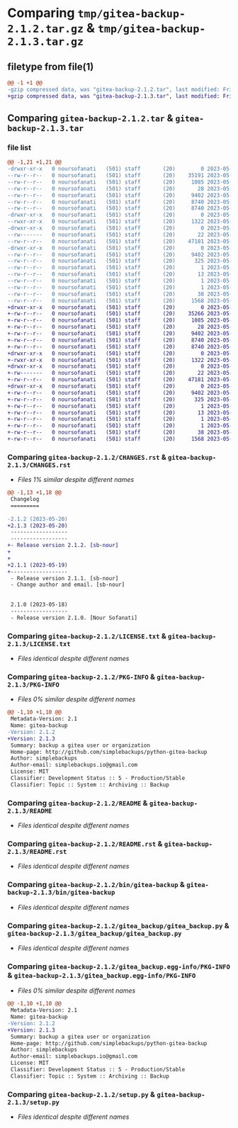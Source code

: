 # Comparing `tmp/gitea-backup-2.1.2.tar.gz` & `tmp/gitea-backup-2.1.3.tar.gz`

## filetype from file(1)

```diff
@@ -1 +1 @@
-gzip compressed data, was "gitea-backup-2.1.2.tar", last modified: Fri May 19 22:03:44 2023, max compression
+gzip compressed data, was "gitea-backup-2.1.3.tar", last modified: Fri May 19 22:05:16 2023, max compression
```

## Comparing `gitea-backup-2.1.2.tar` & `gitea-backup-2.1.3.tar`

### file list

```diff
@@ -1,21 +1,21 @@
-drwxr-xr-x   0 noursofanati   (501) staff       (20)        0 2023-05-19 22:03:44.289455 gitea-backup-2.1.2/
--rw-r--r--   0 noursofanati   (501) staff       (20)    35191 2023-05-19 22:03:44.000000 gitea-backup-2.1.2/CHANGES.rst
--rw-r--r--   0 noursofanati   (501) staff       (20)     1085 2023-05-19 22:01:04.000000 gitea-backup-2.1.2/LICENSE.txt
--rw-r--r--   0 noursofanati   (501) staff       (20)       28 2023-05-19 22:01:04.000000 gitea-backup-2.1.2/MANIFEST.in
--rw-r--r--   0 noursofanati   (501) staff       (20)     9402 2023-05-19 22:03:44.289287 gitea-backup-2.1.2/PKG-INFO
--rw-r--r--   0 noursofanati   (501) staff       (20)     8740 2023-05-19 22:03:44.000000 gitea-backup-2.1.2/README
--rw-r--r--   0 noursofanati   (501) staff       (20)     8740 2023-05-19 22:03:43.000000 gitea-backup-2.1.2/README.rst
-drwxr-xr-x   0 noursofanati   (501) staff       (20)        0 2023-05-19 22:03:44.288133 gitea-backup-2.1.2/bin/
--rwxr-xr-x   0 noursofanati   (501) staff       (20)     1322 2023-05-19 22:01:04.000000 gitea-backup-2.1.2/bin/gitea-backup
-drwxr-xr-x   0 noursofanati   (501) staff       (20)        0 2023-05-19 22:03:44.288410 gitea-backup-2.1.2/gitea_backup/
--rw-------   0 noursofanati   (501) staff       (20)       22 2023-05-19 22:03:43.000000 gitea-backup-2.1.2/gitea_backup/__init__.py
--rw-r--r--   0 noursofanati   (501) staff       (20)    47181 2023-05-19 22:01:04.000000 gitea-backup-2.1.2/gitea_backup/gitea_backup.py
-drwxr-xr-x   0 noursofanati   (501) staff       (20)        0 2023-05-19 22:03:44.289009 gitea-backup-2.1.2/gitea_backup.egg-info/
--rw-r--r--   0 noursofanati   (501) staff       (20)     9402 2023-05-19 22:03:44.000000 gitea-backup-2.1.2/gitea_backup.egg-info/PKG-INFO
--rw-r--r--   0 noursofanati   (501) staff       (20)      325 2023-05-19 22:03:44.000000 gitea-backup-2.1.2/gitea_backup.egg-info/SOURCES.txt
--rw-r--r--   0 noursofanati   (501) staff       (20)        1 2023-05-19 22:03:44.000000 gitea-backup-2.1.2/gitea_backup.egg-info/dependency_links.txt
--rw-r--r--   0 noursofanati   (501) staff       (20)       13 2023-05-19 22:03:44.000000 gitea-backup-2.1.2/gitea_backup.egg-info/top_level.txt
--rw-r--r--   0 noursofanati   (501) staff       (20)        1 2023-05-19 22:03:11.000000 gitea-backup-2.1.2/gitea_backup.egg-info/zip-safe
--rw-r--r--   0 noursofanati   (501) staff       (20)        1 2023-05-19 22:01:04.000000 gitea-backup-2.1.2/requirements.txt
--rw-r--r--   0 noursofanati   (501) staff       (20)       38 2023-05-19 22:03:44.289499 gitea-backup-2.1.2/setup.cfg
--rw-r--r--   0 noursofanati   (501) staff       (20)     1568 2023-05-19 22:02:25.000000 gitea-backup-2.1.2/setup.py
+drwxr-xr-x   0 noursofanati   (501) staff       (20)        0 2023-05-19 22:05:16.849110 gitea-backup-2.1.3/
+-rw-r--r--   0 noursofanati   (501) staff       (20)    35266 2023-05-19 22:05:16.000000 gitea-backup-2.1.3/CHANGES.rst
+-rw-r--r--   0 noursofanati   (501) staff       (20)     1085 2023-05-19 22:01:04.000000 gitea-backup-2.1.3/LICENSE.txt
+-rw-r--r--   0 noursofanati   (501) staff       (20)       28 2023-05-19 22:01:04.000000 gitea-backup-2.1.3/MANIFEST.in
+-rw-r--r--   0 noursofanati   (501) staff       (20)     9402 2023-05-19 22:05:16.848894 gitea-backup-2.1.3/PKG-INFO
+-rw-r--r--   0 noursofanati   (501) staff       (20)     8740 2023-05-19 22:05:16.000000 gitea-backup-2.1.3/README
+-rw-r--r--   0 noursofanati   (501) staff       (20)     8740 2023-05-19 22:05:15.000000 gitea-backup-2.1.3/README.rst
+drwxr-xr-x   0 noursofanati   (501) staff       (20)        0 2023-05-19 22:05:16.847509 gitea-backup-2.1.3/bin/
+-rwxr-xr-x   0 noursofanati   (501) staff       (20)     1322 2023-05-19 22:01:04.000000 gitea-backup-2.1.3/bin/gitea-backup
+drwxr-xr-x   0 noursofanati   (501) staff       (20)        0 2023-05-19 22:05:16.847811 gitea-backup-2.1.3/gitea_backup/
+-rw-------   0 noursofanati   (501) staff       (20)       22 2023-05-19 22:05:15.000000 gitea-backup-2.1.3/gitea_backup/__init__.py
+-rw-r--r--   0 noursofanati   (501) staff       (20)    47181 2023-05-19 22:01:04.000000 gitea-backup-2.1.3/gitea_backup/gitea_backup.py
+drwxr-xr-x   0 noursofanati   (501) staff       (20)        0 2023-05-19 22:05:16.848588 gitea-backup-2.1.3/gitea_backup.egg-info/
+-rw-r--r--   0 noursofanati   (501) staff       (20)     9402 2023-05-19 22:05:16.000000 gitea-backup-2.1.3/gitea_backup.egg-info/PKG-INFO
+-rw-r--r--   0 noursofanati   (501) staff       (20)      325 2023-05-19 22:05:16.000000 gitea-backup-2.1.3/gitea_backup.egg-info/SOURCES.txt
+-rw-r--r--   0 noursofanati   (501) staff       (20)        1 2023-05-19 22:05:16.000000 gitea-backup-2.1.3/gitea_backup.egg-info/dependency_links.txt
+-rw-r--r--   0 noursofanati   (501) staff       (20)       13 2023-05-19 22:05:16.000000 gitea-backup-2.1.3/gitea_backup.egg-info/top_level.txt
+-rw-r--r--   0 noursofanati   (501) staff       (20)        1 2023-05-19 22:03:11.000000 gitea-backup-2.1.3/gitea_backup.egg-info/zip-safe
+-rw-r--r--   0 noursofanati   (501) staff       (20)        1 2023-05-19 22:01:04.000000 gitea-backup-2.1.3/requirements.txt
+-rw-r--r--   0 noursofanati   (501) staff       (20)       38 2023-05-19 22:05:16.849150 gitea-backup-2.1.3/setup.cfg
+-rw-r--r--   0 noursofanati   (501) staff       (20)     1568 2023-05-19 22:02:25.000000 gitea-backup-2.1.3/setup.py
```

### Comparing `gitea-backup-2.1.2/CHANGES.rst` & `gitea-backup-2.1.3/CHANGES.rst`

 * *Files 1% similar despite different names*

```diff
@@ -1,13 +1,18 @@
 Changelog
 =========
 
-2.1.2 (2023-05-20)
+2.1.3 (2023-05-20)
 ------------------
 ------------------
+- Release version 2.1.2. [sb-nour]
+
+
+2.1.1 (2023-05-19)
+------------------
 - Release version 2.1.1. [sb-nour]
 - Change author and email. [sb-nour]
 
 
 2.1.0 (2023-05-18)
 ------------------
 - Release version 2.1.0. [Nour Sofanati]
```

### Comparing `gitea-backup-2.1.2/LICENSE.txt` & `gitea-backup-2.1.3/LICENSE.txt`

 * *Files identical despite different names*

### Comparing `gitea-backup-2.1.2/PKG-INFO` & `gitea-backup-2.1.3/PKG-INFO`

 * *Files 0% similar despite different names*

```diff
@@ -1,10 +1,10 @@
 Metadata-Version: 2.1
 Name: gitea-backup
-Version: 2.1.2
+Version: 2.1.3
 Summary: backup a gitea user or organization
 Home-page: http://github.com/simplebackups/python-gitea-backup
 Author: simplebackups
 Author-email: simplebackups.io@gmail.com
 License: MIT
 Classifier: Development Status :: 5 - Production/Stable
 Classifier: Topic :: System :: Archiving :: Backup
```

### Comparing `gitea-backup-2.1.2/README` & `gitea-backup-2.1.3/README`

 * *Files identical despite different names*

### Comparing `gitea-backup-2.1.2/README.rst` & `gitea-backup-2.1.3/README.rst`

 * *Files identical despite different names*

### Comparing `gitea-backup-2.1.2/bin/gitea-backup` & `gitea-backup-2.1.3/bin/gitea-backup`

 * *Files identical despite different names*

### Comparing `gitea-backup-2.1.2/gitea_backup/gitea_backup.py` & `gitea-backup-2.1.3/gitea_backup/gitea_backup.py`

 * *Files identical despite different names*

### Comparing `gitea-backup-2.1.2/gitea_backup.egg-info/PKG-INFO` & `gitea-backup-2.1.3/gitea_backup.egg-info/PKG-INFO`

 * *Files 0% similar despite different names*

```diff
@@ -1,10 +1,10 @@
 Metadata-Version: 2.1
 Name: gitea-backup
-Version: 2.1.2
+Version: 2.1.3
 Summary: backup a gitea user or organization
 Home-page: http://github.com/simplebackups/python-gitea-backup
 Author: simplebackups
 Author-email: simplebackups.io@gmail.com
 License: MIT
 Classifier: Development Status :: 5 - Production/Stable
 Classifier: Topic :: System :: Archiving :: Backup
```

### Comparing `gitea-backup-2.1.2/setup.py` & `gitea-backup-2.1.3/setup.py`

 * *Files identical despite different names*

